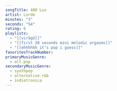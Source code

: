 ```yaml
---
songTitle: 400 Lux
artist: Lorde
minutes: "3"
seconds: "54"
rating: 6
playlists:
  - "[[virāgō]]"
  - "[[first 30 seconds mini melodic orgasms]]"
  - "[[ehhhhhh it’s pop i guess]]"
favoritesTrackNumber:
primaryMusicGenre:
  - alt-pop
secondaryMusicGenre:
  - synthpop
  - alternative r&b
  - indietronica
---
```

